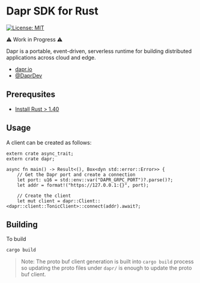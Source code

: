 # Dapr SDK for Rust

[![License: MIT](https://img.shields.io/badge/License-MIT-yellow.svg)](https://opensource.org/licenses/MIT)

⚠ Work in Progress ⚠

Dapr is a portable, event-driven, serverless runtime for building distributed applications across cloud and edge.

- [dapr.io](https://dapr.io)
- [@DaprDev](https://twitter.com/DaprDev)

## Prerequsites

* [Install Rust > 1.40](https://www.rust-lang.org/tools/install)

## Usage

A client can be created as follows:

```
extern crate async_trait;
extern crate dapr;

async fn main() -> Result<(), Box<dyn std::error::Error>> {
    // Get the Dapr port and create a connection
    let port: u16 = std::env::var("DAPR_GRPC_PORT")?.parse()?;
    let addr = format!("https://127.0.0.1:{}", port);

    // Create the client
    let mut client = dapr::Client::<dapr::client::TonicClient>::connect(addr).await?;

```

## Building

To build

```bash
cargo build
```

>Note: The proto buf client generation is built into `cargo build` process so updating the proto files under `dapr/` is enough to update the proto buf client.
